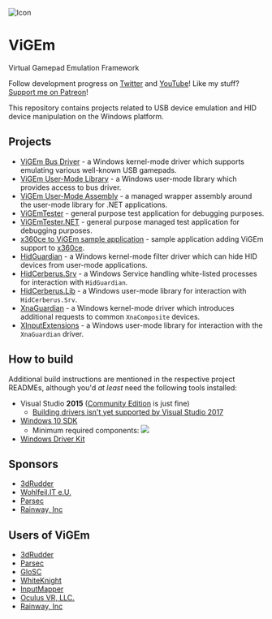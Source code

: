 ![Icon](https://raw.githubusercontent.com/nefarius/ViGEm/master/Installer/favicon.png)

# ViGEm
Virtual Gamepad Emulation Framework

Follow development progress on [Twitter](https://twitter.com/CNefarius) and [YouTube](https://www.youtube.com/user/nefarius2k8)! Like my stuff? [Support me on Patreon](https://www.patreon.com/nefarius)!

This repository contains projects related to USB device emulation and HID device manipulation on the Windows platform.

## Projects
- [ViGEm Bus Driver](../../tree/master/ViGEmBus) - a Windows kernel-mode driver which supports emulating various well-known USB gamepads.
- [ViGEm User-Mode Library](../../tree/master/ViGEmClient) - a Windows user-mode library which provides access to bus driver.
- [ViGEm User-Mode Assembly](../../tree/master/ViGEmUM.NET) - a managed wrapper assembly around the user-mode library for .NET applications.
- [ViGEmTester](../../tree/master/ViGEmTester) - general purpose test application for debugging purposes.
- [ViGEmTester.NET](../../tree/master/ViGEmTester.NET) - general purpose managed test application for debugging purposes.
- [x360ce to ViGEm sample application](../../tree/master/x360ce2ViGEm) - sample application adding ViGEm support to [x360ce](https://github.com/x360ce/x360ce).
- [HidGuardian](../../tree/master/HidGuardian) - a Windows kernel-mode filter driver which can hide HID devices from user-mode applications.
- [HidCerberus.Srv](../../tree/master/HidCerberus.Srv) - a Windows Service handling white-listed processes for interaction with `HidGuardian`.
- [HidCerberus.Lib](../../tree/master/HidCerberus.Lib) - a Windows user-mode library for interaction with `HidCerberus.Srv`.
- [XnaGuardian](../../tree/master/XnaGuardian) - a Windows kernel-mode driver which introduces additional requests to common `XnaComposite` devices.
- [XInputExtensions](../../tree/master/XInputExtensions) - a Windows user-mode library for interaction with the `XnaGuardian` driver.

## How to build
Additional build instructions are mentioned in the respective project READMEs, although you'd *at least* need the following tools installed:
 - Visual Studio **2015** ([Community Edition](https://go.microsoft.com/fwlink/p/?LinkId=534599) is just fine)
   - [Building drivers isn't yet supported by Visual Studio 2017](https://www.osr.com/blog/2017/03/07/visual-studio-2017-released-driver-devs-must-stay-vs-2015/)
 - [Windows 10 SDK](https://developer.microsoft.com/en-us/windows/downloads/windows-10-sdk)
   - Minimum required components:
   ![](https://lh3.googleusercontent.com/-sVmz6EjNyR0/WXynV7ADGyI/AAAAAAAAAIM/MnjDfEsHg-omtrPD3qYoqnQTx2VsMfHAgCHMYCw/s0/winsdksetup%2B%25281%2529_2017-07-29_17-14-16.png)
 - [Windows Driver Kit](https://developer.microsoft.com/en-us/windows/hardware/windows-driver-kit)

## Sponsors
 - [3dRudder](https://www.3drudder.com/eu/)
 - [Wohlfeil.IT e.U.](https://wohlfeil.it/)
 - [Parsec](https://parsec.tv/)
 - [Rainway, Inc](https://rainway.io/)

## Users of ViGEm
 - [3dRudder](https://www.3drudder.com/eu/)
 - [Parsec](https://parsec.tv/)
 - [GloSC](https://github.com/Alia5/GloSC)
 - [WhiteKnight](https://autohotkey.com/boards/viewtopic.php?t=34890)
 - [InputMapper](https://inputmapper.com/)
 - [Oculus VR, LLC.](https://www.oculus.com/)
 - [Rainway, Inc](https://rainway.io/)
